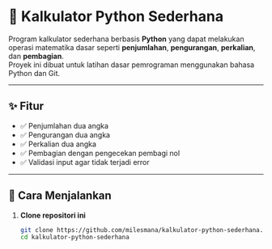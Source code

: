 # 🧮 Kalkulator Python Sederhana

Program kalkulator sederhana berbasis **Python** yang dapat melakukan operasi matematika dasar seperti **penjumlahan**, **pengurangan**, **perkalian**, dan **pembagian**.  
Proyek ini dibuat untuk latihan dasar pemrograman menggunakan bahasa Python dan Git.

---

## ✨ Fitur
- ✅ Penjumlahan dua angka  
- ✅ Pengurangan dua angka  
- ✅ Perkalian dua angka  
- ✅ Pembagian dengan pengecekan pembagi nol  
- ✅ Validasi input agar tidak terjadi error  

---

## 🚀 Cara Menjalankan

1. **Clone repositori ini**
   ```bash
   git clone https://github.com/milesmana/kalkulator-python-sederhana.git
   cd kalkulator-python-sederhana
